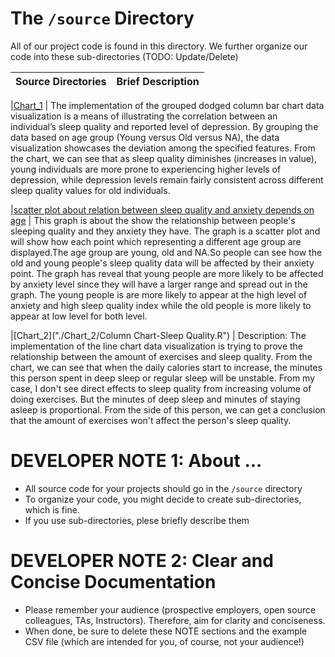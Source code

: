 # The `/source` Directory

All of our project code is found in this directory.  We further organize our code into
these sub-directories (TODO: Update/Delete)

|Source Directories | Brief Description|
|---------------| -----------------|

|[Chart_1](./Chart_1/Data_Visualization_1.R) | The implementation of the grouped dodged column bar chart data visualization is a means of illustrating the correlation between an individual’s sleep quality and reported level of depression. By grouping the data based on age group (Young versus Old versus NA), the data visualization showcases the deviation among the specified features. From the chart, we can see that as sleep quality diminishes (increases in value), young individuals are more prone to experiencing higher levels of depression, while depression levels remain fairly consistent across different sleep quality values for old individuals.


|[scatter plot about relation between sleep quality and anxiety depends on age](./chart_3/chart_final.R) | This graph is about the show the relationship between people's sleeping quality and they anxiety they have. The graph is a scatter plot and will show how each point which representing a different age group are displayed.The age group are young, old and NA.So people can see how the old and young people's sleep quality data will be affected by their anxiety point. The graph has reveal that young people are more likely to be affected by anxiety level since they will have a larger range and spread out in the graph. The young people is are more likely to appear at the high level of anxiety and high sleep quality index while the old people is more likely to appear at low level for both level.

|[Chart_2]("./Chart_2/Column Chart-Sleep Quality.R") |
Description: The implementation of the line chart data visualization is trying to prove the relationship between the amount of exercises and sleep quality. From the chart, we can see that when the daily calories start to increase, the minutes this person spent in deep sleep or regular sleep will be unstable. From my case, I don't see direct effects to sleep quality from increasing volume of doing exercises. But the minutes of deep sleep and minutes of staying asleep is proportional. From the side of this person, we can get a conclusion that the amount of exercises won't affect the person's sleep quality.



# DEVELOPER NOTE 1: About ...
* All source code for your projects should go in the `/source` directory
* To organize your code, you might decide to create sub-directories, which is fine.
* If you use sub-directories, plese briefly describe them

# DEVELOPER NOTE 2:  Clear and Concise Documentation
* Please remember your audience (prospective employers, open source colleagues, TAs, Instructors). Therefore,
aim for clarity and conciseness.
* When done, be sure to delete these NOTE sections and the example CSV file (which are intended for you, of course, not your audience!)
